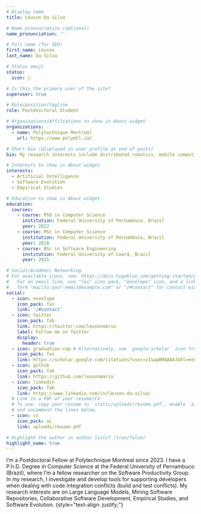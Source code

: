 ```yaml
---
# Display name
title: Léuson Da Silva

# Name pronunciation (optional)
name_pronunciation: ''

# Full name (for SEO)
first_name: Léuson
last_name: Da Silva

# Status emoji
status:
  icon: 🙂

# Is this the primary user of the site?
superuser: true

# Role/position/tagline
role: Postdosctoral Student

# Organizations/Affiliations to show in About widget
organizations:
  - name: Polytechnique Montreal
    url: https://www.polymtl.ca/

# Short bio (displayed in user profile at end of posts)
bio: My research interests include distributed robotics, mobile computing and programmable matter.

# Interests to show in About widget
interests:
  - Artificial Intelligence
  - Software Evolution
  - Empirical Studies

# Education to show in About widget
education:
  courses:
    - course: PhD in Computer Science
      institution: Federal University of Pernambuco, Brazil
      year: 2022
    - course: MSc in Computer Science
      institution: Federal University of Pernambuco, Brazil
      year: 2018
    - course: BSc in Software Engineering
      institution: Federal University of Ceará, Brazil
      year: 2015

# Social/Academic Networking
# For available icons, see: https://docs.hugoblox.com/getting-started/page-builder/#icons
#   For an email link, use "fas" icon pack, "envelope" icon, and a link in the
#   form "mailto:your-email@example.com" or "/#contact" for contact widget.
social:
  - icon: envelope
    icon_pack: fas
    link: '/#contact'
  - icon: twitter
    icon_pack: fab
    link: https://twitter.com/leusonmario
    label: Follow me on Twitter
    display:
      header: true
  - icon: graduation-cap # Alternatively, use `google-scholar` icon from `ai` icon pack
    icon_pack: fas
    link: https://scholar.google.com/citations?user=zIsapBMAAAAJ&hl=en&authuser=1
  - icon: github
    icon_pack: fab
    link: https://github.com/leusonmario
  - icon: linkedin
    icon_pack: fab
    link: https://www.linkedin.com/in/leuson-da-silva/
  # Link to a PDF of your resume/CV.
  # To use: copy your resume to `static/uploads/resume.pdf`, enable `ai` icons in `params.yaml`,
  # and uncomment the lines below.
  - icon: cv
    icon_pack: ai
    link: uploads/resume.pdf

# Highlight the author in author lists? (true/false)
highlight_name: true
---
```


I’m a Postdoctoral Fellow at Polytechnique Montreal since 2023. I have a P.h.D. Degree in Computer Science at the Federal University of Pernambuco (Brazil), where I’m a fellow researcher on the Software Productivity Group. In my research, I investigate and develop tools for supporting developers when dealing with code integration conflicts (build and test conflicts). My research interests are on Large Language Models, Mining Software Repositories, Collaborative Software Development, Empirical Studies, and Software Evolution.
{style="text-align: justify;"}
